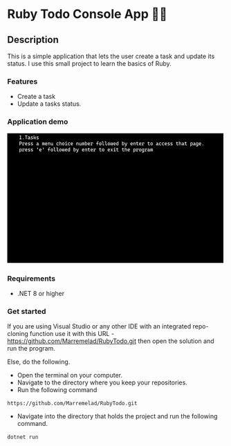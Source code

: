 # Ruby Todo Console App 📝✅

## Description
This is a simple application that lets the user create a task and update its status. I use this small project to learn the basics of Ruby.

### Features
* Create a task
* Update a tasks status.

### Application demo
<img src="https://github.com/Marremelad/AssetsAndImages/raw/main/RubyTodoScreenRecording.gif" height="300" width="500" alt="Application Demo">

### Requirements
* .NET 8 or higher

### Get started
If you are using Visual Studio or any other IDE with an integrated repo-cloning function use it with this URL - https://github.com/Marremelad/RubyTodo.git
then open the solution and run the program.

Else, do the following.
* Open the terminal on your computer.
* Navigate to the directory where you keep your repositories.
* Run the following command
```console
https://github.com/Marremelad/RubyTodo.git       
```
* Navigate into the directory that holds the project and run the following command.
```console
dotnet run
```

